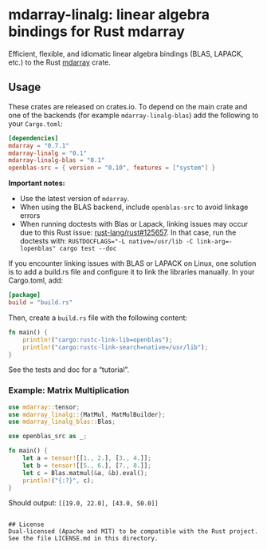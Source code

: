 # mdarray-linalg: linear algebra bindings for Rust mdarray

Efficient, flexible, and idiomatic linear algebra bindings (BLAS, LAPACK, etc.)
to the Rust [mdarray](https://crates.io/crates/mdarray) crate.

## Usage
These crates are released on crates.io. To depend on the main crate
and one of the backends (for example `mdarray-linalg-blas`) add the following
to your `Cargo.toml`:
```toml
[dependencies]
mdarray = "0.7.1"
mdarray-linalg = "0.1"
mdarray-linalg-blas = "0.1"
openblas-src = { version = "0.10", features = ["system"] }
```

**Important notes:**
- Use the latest version of `mdarray`.
- When using the BLAS backend, include `openblas-src` to avoid linkage errors
- When running doctests with Blas or Lapack, linking issues may occur
 due to this Rust issue:
 [rust-lang/rust#125657](https://github.com/rust-lang/rust/issues/125657). In
 that case, run the doctests with: `RUSTDOCFLAGS="-L native=/usr/lib
 -C link-arg=-lopenblas" cargo test --doc`
 
If you encounter linking issues with BLAS or LAPACK on Linux, one solution is to add a build.rs file and configure it to link the libraries manually.
In your Cargo.toml, add:

```toml
[package]
build = "build.rs"
```
Then, create a `build.rs` file with the following content:

```rust
fn main() {
    println!("cargo:rustc-link-lib=openblas");
    println!("cargo:rustc-link-search=native=/usr/lib");
}
```

See the tests and doc for a “tutorial”.

### Example: Matrix Multiplication
```rust
use mdarray::tensor;
use mdarray_linalg::{MatMul, MatMulBuilder};
use mdarray_linalg_blas::Blas;

use openblas_src as _;

fn main() {
    let a = tensor![[1., 2.], [3., 4.]];
    let b = tensor![[5., 6.], [7., 8.]];
    let c = Blas.matmul(&a, &b).eval();
    println!("{:?}", c);
}
```

Should output: `[[19.0, 22.0], [43.0, 50.0]]`
```

## License
Dual-licensed (Apache and MIT) to be compatible with the Rust project.
See the file LICENSE.md in this directory.
